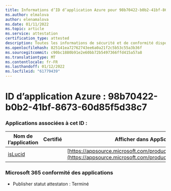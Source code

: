 ```yaml
---
title: Informations d’ID d’application Azure pour 98b70422-b0b2-41bf-8673-60d85f5d38c7
ms.author: elmalova
author: elenamalova
ms.date: 01/11/2022
ms.topic: article
ms.service: attestation
certification_type: attested
description: Toutes les informations de sécurité et de conformité disponibles pour 98b70422-b0b2-41bf-8673-60d85f5d38c7.
ms.openlocfilehash: 825141ea72762743ee6a0a21f2c5b53c55a3b36f
ms.sourcegitcommit: c90bc1880b91e2e60bb72b5497366ffd415a57a8
ms.translationtype: MT
ms.contentlocale: fr-FR
ms.lasthandoff: 01/12/2022
ms.locfileid: "61779439"
---
```

# <a name="azure-app-id-98b70422-b0b2-41bf-8673-60d85f5d38c7"></a>ID d’application Azure : 98b70422-b0b2-41bf-8673-60d85f5d38c7


### <a name="apps-associated-with-this-id"></a>Applications associées à cet ID :
| **Nom de l’application** | **Certifié** | **Afficher dans AppSource** |
|--------------|---------------|-----------------------|
| [isLucid](https://docs.microsoft.com/microsoft-365-app-certification/forward/WA200002385) |  | [https://appsource.microsoft.com/product/office/WA200002385](https://appsource.microsoft.com/product/office/WA200002385) |

### <a name="microsoft-365-app-compliance-status"></a>Microsoft 365 conformité des applications
- Publisher statut attestaton : Terminé
